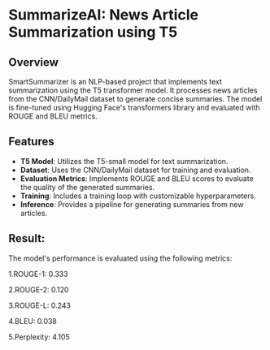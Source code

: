 # SummarizeAI: News Article Summarization using T5

## Overview
SmartSummarizer is an NLP-based project that implements text summarization using the T5 transformer model. It processes news articles from the CNN/DailyMail dataset to generate concise summaries. The model is fine-tuned using Hugging Face's transformers library and evaluated with ROUGE and BLEU metrics.

## Features
- **T5 Model**: Utilizes the T5-small model for text summarization.
- **Dataset**: Uses the CNN/DailyMail dataset for training and evaluation.
- **Evaluation Metrics**: Implements ROUGE and BLEU scores to evaluate the quality of the generated summaries.
- **Training**: Includes a training loop with customizable hyperparameters.
- **Inference**: Provides a pipeline for generating summaries from new articles.

## Result:
The model's performance is evaluated using the following metrics:

1.ROUGE-1: 0.333

2.ROUGE-2: 0.120

3.ROUGE-L: 0.243

4.BLEU: 0.038

5.Perplexity: 4.105
